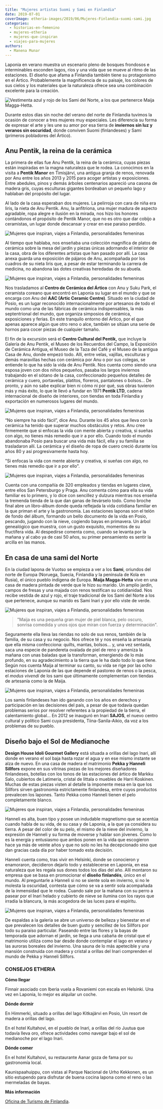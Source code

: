 ```yaml
---
title: "Mujeres artistas Suomi y Sami en Finlandia"
date: 2019-07-01
coverImage: etheria-images/2019/06/Mujeres-Finlandia-suomi-sami.jpg
categories: 
  - historias-en-femenino
  - mujeres-etheria
  - mujeres-que-inspiran
  - viajes-para-mujeres
authors: 
  - Manena Munar
---
```


Laponia en verano muestra un escenario pleno de bosques frondosos e interminables 
esconden lagos, ríos y una vida que se mueve al ritmo de las estaciones. El diseño que 
afama a Finlandia también tiene su protagonismo en el Ártico. Probablemente la 
magnificencia de su paisaje, los colores de sus cielos y los materiales que la 
naturaleza ofrece sea una combinación excelente para la creación. 

![Vestimenta azul y rojo de los Sami del Norte, a los que pertenerce Maija Magga-Hetta.](etheria-images/2019/06/Mujeres-Finlandia-vestido-sami.jpg "Vestimenta azul y rojo de los Sami del Norte, a los que pertenerce Maija Magga-Hetta. © Manena Munar")

Durante estos días sin noche del verano del norte de Finlandia tuvimos la ocasión de 
conocer a tres mujeres muy especiales. Les diferencia su forma de expresar el arte y les 
une su amor por esa tierra de **inviernos sin luz y veranos sin oscuridad**, donde 
conviven Suomi (finlandeses) y Sami (primeros pobladores del Ártico). 

## Anu Pentik, la reina de la cerámica

La primera de ellas fue Anu Pentik, la reina de la cerámica, cuyas piezas están 
inspiradas en la magna naturaleza que le rodea. La conocimos en la visita a **Pentik 
Manor** en Timisjärvi, una antigua granja de renos, renovada por Anu entre los años 2013 
y 2015 para acoger artistas y exposiciones. Entre abedules, pinos y demás árboles 
centenarios apareció una casona de madera gris, cuyas esculturas gigantes bordeaban un 
pequeño lago y hablaban del propósito del lugar. 

Al lado de la casa esperaban dos mujeres. La pelirroja con cara de niña era Iiris, la 
nieta de Anu Pentik. Anu, la anfitriona, una mujer madura de aspecto agradable, ropa 
alegre e ilusión en la mirada, nos hizo los honores contándonos el propósito de Pentik 
Manor, que no es otro que dar cobijo a ceramistas, un lugar donde descansar y crear en 
ese paraíso perdido. 

![Mujeres que inspiran, viajes a Finlandia, personalidades femeninas](etheria-images/2019/06/Mujeres-Finlandia-Ceramica.jpg "Platos de cerámica diseñados por Anu Pentik. © MM")

Al tiempo que hablaba, nos enseñaba una colección magnífica de platos de cerámica sobre 
la mesa del jardín y piezas únicas adornando el interior de la casa, obra de los 
diferentes artistas que han pasado por allí. La casa anexa guarda una exposición de 
pájaros de Anu, acompañada por los cuadros de su nieta Iiris que, a pesar de estar 
terminando la carrera de medicina, no abandona las dotes creativas heredadas de su 
abuela. 

![Mujeres que inspiran, viajes a Finlandia, personalidades femeninas](etheria-images/2019/06/Mujeres-Finlandia-pajaros.jpg "Anu Pentik en su estudio con sus pájaros de barro. © Manena Munar")

Nos trasladamos al **Centro de Cerámica del Ártico** con Anu y Suku Park, el ceramista 
coreano que encontró en Laponia su lugar en el mundo y que se encarga con Anu del **AAC 
(Artic Ceramic Centre)**. Situado en la ciudad de Posio, es un lugar reconocido 
internacionalmente por artesanos de todo el mundo como una de las fábricas de cerámica 
indispensables, la más septentrional del mundo, que organiza simposios de cerámica, 
exposiciones y ferias. En este tranquilo entorno del Ártico, por el que apenas aparece 
algún que otro reno o alce, también se sitúan una serie de hornos para cocer piezas de 
cualquier tamaño. 

El fin de la excursión será el **Centro Cultural del Pentik,** que incluye la Galería de 
Anu Pentik, el Museo de los Recuerdos del Campo, la Exposición de Cerámica Antigua, el 
Museo de la Taza del Café y el Museo de la antigua Casa de Anu, donde empezó todo. Allí, 
entre velas, vajillas, esculturas y demás maravillas hechas con cerámica por Anu o por 
sus colegas, se entiende lo que ha sido la vida de Anu Pentik. Nos cuenta como siendo 
una esposa joven con dos niños pequeños, pasaba los largos inviernos trabajando en el 
sótano de la casa, confeccionado pequeños detalles de cerámica y cuero, portavelas, 
platitos, floreros, pantalones o bolsos… De pronto, y aún no sabe explicar bien ni cómo 
ni por qué, sus obras tuvieron más y más éxito, lo que le llevó a fundar en 1971 
**Pentik LTD**, cadena internacional de diseño de interiores, con tiendas en toda 
Finlandia y exportación en numerosos lugares del mundo. 

![Mujeres que inspiran, viajes a Finlandia, personalidades femeninas](etheria-images/2019/06/Mujeres-Finlandia-tienda-Pentik.jpg "Diseño de Anu Pentik en su tienda de Posio. © MM")

“No siempre ha sido fácil”, dice Anu. Durante los 45 años que lleva con la cerámica ha 
tenido que superar muchos obstáculos y retos. Anu cree firmemente que si enfocas la vida 
con mente abierta y creativa, si sueñas con algo, no tienes más remedio que ir a por 
ello. Cuando todo el mundo abandonaba Posio para buscar una vida más fácil, ella y su 
familia se trasladaron allí. La cerámica y el diseño de ropa de cuero creció durante los 
años 80 y así progresivamente hasta hoy. 

"Si enfocas la vida con mente abierta y creativa, si sueñas con algo, no tienes más 
remedio que ir a por ello". 

![Mujeres que inspiran, viajes a Finlandia, personalidades femeninas](etheria-images/2019/06/Mujeres-Finlandia-jardin-Pentik.jpg "Jardín de la Casa-Estudio de Anu Pentik con obras de los artistas que se han alojado en ella. © MM")

Cuenta con una compañía de 320 empleados y tiendas en lugares clave, entre ellos San 
Petersburgo y Praga. Anu comenta cómo para ella su vida familiar es lo primero, y lo 
dice con sencillez y dulzura mientras nos enseña la tremenda tienda de la que dan ganas 
de llevárselo todo. Como broche final abre un libro–álbum donde queda reflejada la vida 
cotidiana familiar en la que priman el arte y la gastronomía. Las estaciones laponas son 
el telón de fondo del álbum, formando un bello documento de la vida en Posio, pescando, 
jugando con la nieve, cogiendo bayas en primavera. Un árbol genealógico que muestra, con 
un gusto exquisito, momentos de su fructífera vida. Al despedirse comenta como, cuando 
se levanta por la mañana y al cabo ya de casi 50 años, su primer pensamiento es sentir 
la arcilla en las manos. 

## En casa de una sami del Norte

En la ciudad lapona de Vuotso se empieza a ver a los **Sami**, oriundos del norte de 
Europa (Noruega, Suecia, Finlandia y la península de Kola en Rusia), el único pueblo 
indígena de Europa. **Maija Magga-Hetta** vive en una casa de madera pintada de verde 
que le hizo su marido. Un amplio jardín, campos de fresas y una majada con renos 
testifican su cotidianidad. Nos recibe vestida de azul y rojo, el traje tradicional de 
los Sami del Norte a los que pertenece, aunque su marido es Sami Inari y por ello viste 
de verde. 

![Mujeres que inspiran, viajes a Finlandia, personalidades femeninas](etheria-images/2019/06/Mujeres-Finlandia-samis.jpg "Casa de Maija Magga-Hetta. © MM")

> "Maija es una pequeña gran mujer de piel blanca, pelo oscuro, sonrisa comedida y unos 
> ojos que miran con fuerza y determinación". 

Seguramente ella lleva las riendas no solo de sus renos, también de la familia, de su 
casa y su negocio. Nos ofrece té y nos enseña la artesanía que ella misma confecciona: 
quilts, mantas, bolsos… y, una vez sentada, saca una especie de pandereta ovalada de 
piel de reno y ameniza la mañana con unas baladas que la transforman, emergiendo de lo 
más profundo, en su agradecimiento a la tierra que le ha dado todo lo que tiene. Según 
nos cuenta Maija al terminar su canto, su vida se rige por las ocho estaciones de 
Laponia de las que depende el pastoreo de renos o la pesca, el _modus vivendi_ de los 
sami que últimamente complementan con tiendas de artesanía como la de Maija. 

![Mujeres que inspiran, viajes a Finlandia, personalidades femeninas](etheria-images/2019/06/Mujeres-Finlandia-suomi-sami.jpg "A las mujeres Suomi (finlandesas) y Sami (primeros pobladores del país) les une el amor por su tierra. © MM")

Los samis finlandeses han ido ganando con los años en derechos y participación en las 
decisiones del país, a pesar de que todavía quedan problemas serios por resolver 
referentes a la propiedad de la tierra, el calentamiento global… En 2012 se inauguró en 
Inari **SAJOS**, el nuevo centro cultural y político Sami cuya presidenta, 
Tiina-Sanila-Aikio, da voz a los problemas de su pueblo. 

## Diseño bajo el Sol de Medianoche

**Design House Idoli Gourmet Gallery** está situada a orillas del lago Inari, allí donde 
en verano el sol baja hasta rozar el agua y en ese mismo instante se alza de nuevo. En 
una casa de madera el matrimonio **Pekka y Hanneli Sillfors** expone en sus vitrinas 
piezas de los mejores diseñadores finlandeses, botellas con los tonos de las estaciones 
del ártico de Markku Salo, cubiertos de Latimeria, cristal de Iittala o muebles de Harri 
Koskinen. Muchas de estas piezas visten al detalle la imponente mesa en la que los 
Sillfors sirven gastronomía estrictamente finlandesa, entre cuyos productos prevalecen 
los lapones. Tanto Pekka como Hanneli tienen el pelo completamente blanco. 

![Mujeres que inspiran, viajes a Finlandia, personalidades femeninas](etheria-images/2019/06/Mujeres-Finlandia-cenas-Millfors.jpg "En las comidas gourmet del matrimonio Sillfors, con productos finlandeses, emplean piezas de los diseñadores a los que representan. © MM")

Hanneli es alta, buen tipo y posee un indudable magnetismo que se acentúa cuando habla 
de su vida, de su casa y de Laponia, a la que ya considera su tierra. A pesar del color 
de su pelo, el mismo de la nieve del invierno, la expresión de Hanneli y su forma de 
moverse y hablar son jóvenes. Como lo es la energía y entusiasmo que ambos ponen en la 
vida que escogieron hace ya más de veinte años y que no solo no les ha decepcionado sino 
que dan gracias cada día por haber tomado esta decisión. 

Hanneli cuenta como, tras vivir en Helsinki, donde se conocieron y enamoraron, 
decidieron dejarlo todo y establecerse en Laponia, en esa naturaleza que les regala sus 
dones todos los días del año. Allí montaron su empresa que se basa en promocionar el 
**diseño finlandés**, único en el mundo. Al preguntarle a Hanneli si no se siente sola 
en invierno, si no le molesta la oscuridad, contesta que cómo se va a sentir sola 
acompañada de la inmensidad que le rodea. Cuando sale por la mañana con su perro a 
pasear por el Inari helado y cubierto de nieve se ilumina con los rayos que irradia la 
blancura, la más acogedora de las luces para el espíritu. 

![Mujeres que inspiran, viajes a Finlandia, personalidades femeninas](etheria-images/2019/06/Mujeres-Finlandia-matrimonio-Sillfors.jpg "El matrimonio Sillfors en la cabaña de cristal a orillas del Lago Inari. © MM")

De espaldas a la galería se abre un universo de belleza y bienestar en el que prevalecen 
los detalles de buen gusto y sencillez de los Sillfors por todo su paraíso particular. 
Paseando entre las flores y la bayas de temporada que adornan el jardín, se llega a una 
cabaña de cristal que el matrimonio utiliza como bar desde donde contemplar el lago en 
verano y las auroras boreales del invierno. Una sauna de lo más apetecible y una mansión 
construida con madera y cristal a orillas del Inari comprenden el mundo de Pekka y 
Hanneli Sillfors. 

### CONSEJOS ETHERIA

**Cómo llegar** 

Finnair asociado con Iberia vuela a Rovaniemi con escala en Helsinki. Una vez en 
Laponia, lo mejor es alquilar un coche. 

**Dónde dormir** 

En Himmerki, situado a orillas del lago Kitkajärvi en Posio, Un resort de madera a 
orillas del lago. 

En el hotel Kultahovi, en el pueblo de Inari, a orillas del río Juutua que todavía lleva 
oro, ofrece actividades como navegar bajo el sol de medianoche por el lago Inari. 

**Dónde comer** 

En el hotel Kultahovi, su restaurante Aanar goza de fama por su gastronomía local. 

Kaunispaahuippu, con vistas al Parque Nacional de Urho Kekkonen, es un sitio estupendo 
para disfrutar de buena cocina lapona como el reno o las mermeladas de bayas. 

**Más información** 

[Oficina de Turismo de Finlandia](https://www.visitfinland.com/).
